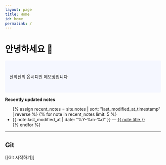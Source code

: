 ```yaml
---
layout: page
title: Home
id: home
permalink: /
---
```


# 안녕하세요 🍟

<p style="padding: 3em 1em; background: #f5f7ff; border-radius: 4px;">
  신희진의 옵시디언 메모장입니다
</p>

<strong>Recently updated notes</strong>

<ul>
  {% assign recent_notes = site.notes | sort: "last_modified_at_timestamp" | reverse %}
  {% for note in recent_notes limit: 5 %}
    <li>
      {{ note.last_modified_at | date: "%Y-%m-%d" }} — <a class="internal-link" href="{{ site.baseurl }}{{ note.url }}">{{ note.title }}</a>
    </li>
  {% endfor %}
</ul>

***
## Git
[[Git 시작하기]]
